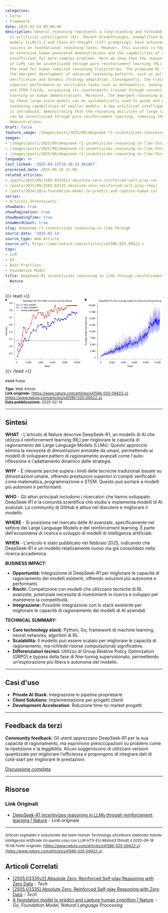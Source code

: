 ```yaml
---
categories:
- Corso
- Framework
date: 2025-02-14 00:00:00
description: General reasoning represents a long-standing and formidable challenge
  in artificial intelligence (AI). Recent breakthroughs, exemplified by large language
  models (LLMs)1,2 and chain-of-thought (CoT) prompting3, have achieved considerable
  success on foundational reasoning tasks. However, this success is heavily contingent
  on extensive human-annotated demonstrations and the capabilities of models are still
  insufficient for more complex problems. Here we show that the reasoning abilities
  of LLMs can be incentivized through pure reinforcement learning (RL), obviating
  the need for human-labelled reasoning trajectories. The proposed RL framework facilitates
  the emergent development of advanced reasoning patterns, such as self-reflection,
  verification and dynamic strategy adaptation. Consequently, the trained model achieves
  superior performance on verifiable tasks such as mathematics, coding competitions
  and STEM fields, surpassing its counterparts trained through conventional supervised
  learning on human demonstrations. Moreover, the emergent reasoning patterns exhibited
  by these large-scale models can be systematically used to guide and enhance the
  reasoning capabilities of smaller models. A new artificial intelligence model, DeepSeek-R1,
  is introduced, demonstrating that the reasoning abilities of large language models
  can be incentivized through pure reinforcement learning, removing the need for human-annotated
  demonstrations.
draft: false
feature_image: /images/posts/2025/09/deepseek-r1-incentivizes-reasoning-in-llms-through-reinforcement-learning-featured.webp
images:
- /images/posts/2025/09/deepseek-r1-incentivizes-reasoning-in-llms-through-reinforcement-learning-featured.webp
- /images/posts/2025/09/deepseek-r1-incentivizes-reasoning-in-llms-through-reinforcement-learning-4.webp
- /images/posts/2025/09/deepseek-r1-incentivizes-reasoning-in-llms-through-reinforcement-learning-5.webp
language: en
last_linked: '2025-09-23T19:30:33.961867'
processed_date: 2025-09-18 15:08
related_articles:
- /posts/2025/09/2505-03335v2-absolute-zero-reinforced-self-play-re/
- /posts/2025/09/2505-03335-absolute-zero-reinforced-self-play-reas/
- /posts/2024/10/a-foundation-model-to-predict-and-capture-human-co/
series:
- Articoli Interessanti
showDate: true
showPagination: true
showReadingTime: true
showWordCount: true
slug: deepseek-r1-incentivizes-reasoning-in-llms-through
source_date: '2025-02-14'
source_type: Web Article
source_url: https://www.nature.com/articles/s41586-025-09422-z
tags:
- LLM
- AI
- Best Practices
- Foundation Model
title: DeepSeek-R1 incentivizes reasoning in LLMs through reinforcement learning |
  Nature
---
```


{{< lead >}}
![Featured image](/images/posts/2025/09/deepseek-r1-incentivizes-reasoning-in-llms-through-reinforcement-learning-featured.webp)
{{< /lead >}}

<small>
#### Fonte

**Tipo:** Web Article  
**Link originale:** [https://www.nature.com/articles/s41586-025-09422-z](https://www.nature.com/articles/s41586-025-09422-z)  
**Data pubblicazione:** 2025-02-14

</small>

---

## Sintesi

**WHAT** - L'articolo di Nature descrive DeepSeek-R1, un modello di AI che utilizza il reinforcement learning (RL) per migliorare le capacità di ragionamento dei Large Language Models (LLMs). Questo approccio elimina la necessità di dimostrazioni annotate da umani, permettendo ai modelli di sviluppare pattern di ragionamento avanzati come l'auto-riflessione e l'adattamento dinamico delle strategie.

**WHY** - È rilevante perché supera i limiti delle tecniche tradizionali basate su dimostrazioni umane, offrendo prestazioni superiori in compiti verificabili come matematica, programmazione e STEM. Questo può portare a modelli più autonomi e performanti.

**WHO** - Gli attori principali includono i ricercatori che hanno sviluppato DeepSeek-R1 e la comunità scientifica che studia e implementa modelli di AI avanzati. La community di GitHub è attiva nel discutere e migliorare il modello.

**WHERE** - Si posiziona nel mercato delle AI avanzate, specificamente nel settore dei Large Language Models e del reinforcement learning. È parte dell'ecosistema di ricerca e sviluppo di modelli di intelligenza artificiale.

**WHEN** - L'articolo è stato pubblicato nel febbraio 2025, indicando che DeepSeek-R1 è un modello relativamente nuovo ma già consolidato nella ricerca accademica.

**BUSINESS IMPACT:**
- **Opportunità:** Integrazione di DeepSeek-R1 per migliorare le capacità di ragionamento dei modelli esistenti, offrendo soluzioni più autonome e performanti.
- **Rischi:** Competizione con modelli che utilizzano tecniche di RL avanzate, potenziale necessità di investimenti in ricerca e sviluppo per mantenere la competitività.
- **Integrazione:** Possibile integrazione con lo stack esistente per migliorare le capacità di ragionamento dei modelli di AI aziendali.

**TECHNICAL SUMMARY:**
- **Core technology stack:** Python, Go, framework di machine learning, neural networks, algoritmi di RL.
- **Scalabilità:** Il modello può essere scalato per migliorare le capacità di ragionamento, ma richiede risorse computazionali significative.
- **Differenziatori tecnici:** Utilizzo di Group Relative Policy Optimization (GRPO) e bypass della fase di fine-tuning supervisionato, permettendo un'esplorazione più libera e autonoma del modello.

---

## Casi d'uso

- **Private AI Stack**: Integrazione in pipeline proprietarie
- **Client Solutions**: Implementazione per progetti clienti
- **Development Acceleration**: Riduzione time-to-market progetti

---

## Feedback da terzi

**Community feedback:** Gli utenti apprezzano DeepSeek-R1 per la sua capacità di ragionamento, ma esprimono preoccupazioni su problemi come la ripetizione e la leggibilità. Alcuni suggeriscono di utilizzare versioni quantizzate per migliorare l'efficienza e propongono di integrare dati di cold-start per migliorare le prestazioni.

[Discussione completa](https://github.com/deepseek-ai/DeepSeek-R1)

---


## Risorse

### Link Originali
- [DeepSeek-R1 incentivizes reasoning in LLMs through reinforcement learning | Nature](https://www.nature.com/articles/s41586-025-09422-z) - Link originale


---

*<small>Articolo segnalato e selezionato dal team Human Technology eXcellence elaborato tramite intelligenza artificiale (in questo caso con LLM HTX-EU-Mistral3.1Small) il 2025-09-18 15:08
Fonte originale: [https://www.nature.com/articles/s41586-025-09422-z](https://www.nature.com/articles/s41586-025-09422-z)</small>*

## Articoli Correlati

- [[2505.03335v2] Absolute Zero: Reinforced Self-play Reasoning with Zero Data](/posts/2025/09/2505-03335v2-absolute-zero-reinforced-self-play-re/) - *Tech*
- [[2505.03335] Absolute Zero: Reinforced Self-play Reasoning with Zero Data](/posts/2025/09/2505-03335-absolute-zero-reinforced-self-play-reas/) - *Tech*
- [A foundation model to predict and capture human cognition | Nature](/posts/2024/10/a-foundation-model-to-predict-and-capture-human-co/) - *Go, Foundation Model, Natural Language Processing*